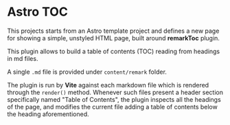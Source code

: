 # Astro TOC

This projects starts from an Astro template project and defines a new page for showing a simple, unstyled HTML page, built around **remarkToc** plugin.

This plugin allows to build a table of contents (TOC) reading from headings in md files.

A single `.md` file is provided under `content/remark` folder.

The plugin is run by **Vite** against each markdown file which is rendered through the `render()` method. Whenever such files present a header section specifically named "Table of Contents", the plugin inspects all the headings of the page, and modifies the current file adding a table of contents below the heading aforementioned.
